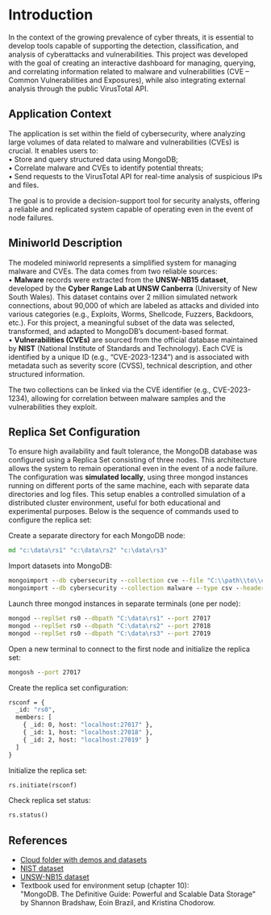 # Introduction
In the context of the growing prevalence of cyber threats, it is essential to develop tools capable of supporting the detection, classification, and analysis of cyberattacks and vulnerabilities.
This project was developed with the goal of creating an interactive dashboard for managing, querying, and correlating information related to malware and vulnerabilities (CVE – Common Vulnerabilities and Exposures), while also integrating external analysis through the public VirusTotal API.

## Application Context

The application is set within the field of cybersecurity, where analyzing large volumes of data related to malware and vulnerabilities (CVEs) is crucial. It enables users to:  
  •	Store and query structured data using MongoDB;  
	•	Correlate malware and CVEs to identify potential threats;  
	•	Send requests to the VirusTotal API for real-time analysis of suspicious IPs and files.  
 
The goal is to provide a decision-support tool for security analysts, offering a reliable and replicated system capable of operating even in the event of node failures.

## Miniworld Description
The modeled miniworld represents a simplified system for managing malware and CVEs.
The data comes from two reliable sources:  
	•	**Malware** records were extracted from the **UNSW-NB15 dataset**, developed by the **Cyber Range Lab at UNSW Canberra** (University of New South Wales). This dataset contains over 2 million simulated network connections, about 90,000 of which are labeled as attacks and divided into various categories (e.g., Exploits, Worms, Shellcode, Fuzzers, Backdoors, etc.). For this project, a meaningful subset of the data was selected, transformed, and adapted to MongoDB’s document-based format.  
	•	**Vulnerabilities (CVEs)** are sourced from the official database maintained by **NIST** (National Institute of Standards and Technology). Each CVE is identified by a unique ID (e.g., “CVE-2023-1234”) and is associated with metadata such as severity score (CVSS), technical description, and other structured information.
 
The two collections can be linked via the CVE identifier (e.g., CVE-2023-1234), allowing for correlation between malware samples and the vulnerabilities they exploit.

## Replica Set Configuration
To ensure high availability and fault tolerance, the MongoDB database was configured using a Replica Set consisting of three nodes. This architecture allows the system to remain operational even in the event of a node failure.
The configuration was **simulated locally**, using three mongod instances running on different ports of the same machine, each with separate data directories and log files. This setup enables a controlled simulation of a distributed cluster environment, useful for both educational and experimental purposes.
Below is the sequence of commands used to configure the replica set:

Create a separate directory for each MongoDB node:
```cmd
md "c:\data\rs1" "c:\data\rs2" "c:\data\rs3"
```
Import datasets into MongoDB:
```cmd
mongoimport --db cybersecurity --collection cve --file "C:\\path\\to\\cve.json" --jsonArray
mongoimport --db cybersecurity --collection malware --type csv --headerline --file "C:\\path\\to\\malware.csv"
```
Launch three mongod instances in separate terminals (one per node):
```cmd
mongod --replSet rs0 --dbpath "C:\data\rs1" --port 27017 
mongod --replSet rs0 --dbpath "C:\data\rs2" --port 27018 
mongod --replSet rs0 --dbpath "C:\data\rs3" --port 27019
```

Open a new terminal to connect to the first node and initialize the replica set:
```cmd
mongosh --port 27017
```

Create the replica set configuration:
```cmd
rsconf = {
  _id: "rs0",
  members: [
    { _id: 0, host: "localhost:27017" },
    { _id: 1, host: "localhost:27018" },
    { _id: 2, host: "localhost:27019" }
  ]
}
```

Initialize the replica set:
```cmd
rs.initiate(rsconf)
```

Check replica set status:
```cmd
rs.status()
```

## References
- [Cloud folder with demos and datasets](https://drive.google.com/drive/folders/1MbjbKNSVO2zpG4jqCz-5ZAM7hp-PIu6n?usp=sharing)  
- [NIST dataset](https://nvd.nist.gov/vuln/data-feeds)  
- [UNSW-NB15 dataset](https://research.unsw.edu.au/projects/unsw-nb15-dataset)  
- Textbook used for environment setup (chapter 10):  
  "MongoDB. The Definitive Guide: Powerful and Scalable Data Storage" by Shannon Bradshaw, Eoin Brazil, and Kristina Chodorow.
